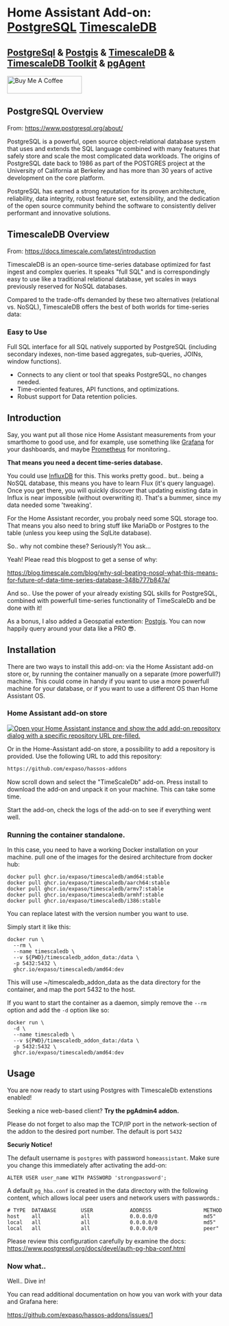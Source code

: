 # Home Assistant Add-on: [PostgreSQL](https://www.postgresql.org/) [TimescaleDB](https://www.timescale.com/)

## [PostgreSql](https://www.postgresql.org/) & [Postgis](https://postgis.net/) & [TimescaleDB](https://www.timescale.com/) & [TimescaleDB Toolkit](https://github.com/timescale/timescaledb-toolkit) & [pgAgent](https://www.pgadmin.org/docs/pgadmin4/development/pgagent.html)

<a href="https://www.buymeacoffee.com/expaso" target="_blank"><img src="https://cdn.buymeacoffee.com/buttons/default-orange.png" alt="Buy Me A Coffee" height="41" width="174"></a>

## PostgreSQL Overview

From: https://www.postgresql.org/about/

PostgreSQL is a powerful, open source object-relational database system that uses and extends the SQL language combined with many features that safely store and scale the most complicated data workloads. The origins of PostgreSQL date back to 1986 as part of the POSTGRES project at the University of California at Berkeley and has more than 30 years of active development on the core platform.

PostgreSQL has earned a strong reputation for its proven architecture, reliability, data integrity, robust feature set, extensibility, and the dedication of the open source community behind the software to consistently deliver performant and innovative solutions.

## TimescaleDB Overview

From: https://docs.timescale.com/latest/introduction

TimescaleDB is an open-source time-series database optimized for fast ingest and complex queries. It speaks "full SQL" and is correspondingly easy to use like a traditional relational database, yet scales in ways previously reserved for NoSQL databases.

Compared to the trade-offs demanded by these two alternatives (relational vs. NoSQL), TimescaleDB offers the best of both worlds for time-series data:

### Easy to Use

Full SQL interface for all SQL natively supported by PostgreSQL (including secondary indexes, non-time based aggregates, sub-queries, JOINs, window functions).

- Connects to any client or tool that speaks PostgreSQL, no changes needed.
- Time-oriented features, API functions, and optimizations.
- Robust support for Data retention policies.

## Introduction

Say, you want put all those nice Home Assistant measurements from your smarthome to good use, and for example, use something like [Grafana](https://grafana.com) for your dashboards, and maybe [Prometheus](https://prometheus.io/) for monitoring..

**That means you need a decent time-series database.**

You could use [InfluxDB](www.influxdata.com) for this.
This works pretty good.. but.. being a NoSQL database, this means you have to learn Flux (it's query language). Once you get there, you will quickly discover that updating existing data in Influx is near impossible (without overwriting it). That's a bummer, since my data needed some 'tweaking'.

For the Home Assistant recorder, you probaly need some SQL storage too. That means you also need to
bring stuff like MariaDb or Postgres to the table (unless you keep using the SqlLite database).

So.. why not combine these?
Seriously?! You ask...

Yeah! Pleae read this blogpost to get a sense of why:

https://blog.timescale.com/blog/why-sql-beating-nosql-what-this-means-for-future-of-data-time-series-database-348b777b847a/

And so.. Use the power of your already existing SQL skills for PostgreSQL, combined with powerfull time-series functionality of TimeScaleDb and be done with it!

As a bonus, I also added a Geospatial extention: [Postgis](https://postgis.net/).
You can now happily query around your data like a PRO 😎.

## Installation

There are two ways to install this add-on: via the Home Assistant add-on store or, by running the container manually on a separate (more powerfull?) machine.
This could come in handy if you want to use a more powerfull machine for your database, or if you want to use a different OS than Home Assistant OS.

### Home Assistant add-on store

[![Open your Home Assistant instance and show the add add-on repository dialog with a specific repository URL pre-filled.](https://my.home-assistant.io/badges/supervisor_add_addon_repository.svg)](https://my.home-assistant.io/redirect/supervisor_add_addon_repository/?repository_url=https%3A%2F%2Fgithub.com%2Fexpaso%2Fhassos-addons)

Or in the Home-Assistant add-on store, a possibility to add a repository is provided.
Use the following URL to add this repository:

```txt
https://github.com/expaso/hassos-addons
```

Now scroll down and select the "TimeScaleDb" add-on.
Press install to download the add-on and unpack it on your machine. This can take some time.

Start the add-on, check the logs of the add-on to see if everything went well.

### Running the container standalone.

In this case, you need to have a working Docker installation on your machine.
pull one of the images for the desired architecture from docker hub:

```
docker pull ghcr.io/expaso/timescaledb/amd64:stable
docker pull ghcr.io/expaso/timescaledb/aarch64:stable
docker pull ghcr.io/expaso/timescaledb/armv7:stable
docker pull ghcr.io/expaso/timescaledb/armhf:stable
docker pull ghcr.io/expaso/timescaledb/i386:stable
```

You can replace latest with the version number you want to use.

Simply start it like this:

```
docker run \
  --rm \
  --name timescaledb \
  --v ${PWD}/timescaledb_addon_data:/data \
  -p 5432:5432 \
  ghcr.io/expaso/timescaledb/amd64:dev
```

This will use ~/timescaledb_addon_data as the data directory for the container, and map the port 5432 to the host.

If you want to start the container as a daemon, simply remove the `--rm` option and add the `-d` option like so:

```
docker run \
  -d \
  --name timescaledb \
  --v ${PWD}/timescaledb_addon_data:/data \
  -p 5432:5432 \
  ghcr.io/expaso/timescaledb/amd64:dev
```

## Usage

You are now ready to start using Postgres with TimescaleDb extenstions enabled!

Seeking a nice web-based client? **Try the pgAdmin4 addon.**

Please do not forget to also map the TCP/IP port in the network-section of the addon to the desired port number.
The default is port `5432`

**Securiy Notice!**

The default username is `postgres` with password `homeassistant`.
Make sure you change this immediately after activating the add-on:

```
ALTER USER user_name WITH PASSWORD 'strongpassword';
```

A default `pg_hba.conf` is created in the data directory with the following content, which allows local peer users and network users with passwords.:

```
# TYPE  DATABASE        USER            ADDRESS                 METHOD
host    all             all             0.0.0.0/0               md5"
local   all             all             0.0.0.0/0               md5"
local   all             all             0.0.0.0/0               peer"
```

Please review this configuration carefully by examine the docs:
https://www.postgresql.org/docs/devel/auth-pg-hba-conf.html

### Now what..

Well.. Dive in!

You can read additional documentation on how you van work with your data and Grafana here:

https://github.com/expaso/hassos-addons/issues/1
